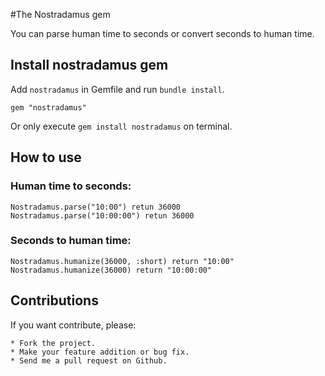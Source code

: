 #The Nostradamus gem 

You can parse human time to seconds or convert seconds to human time.

## Install nostradamus gem

Add `nostradamus` in Gemfile and run `bundle install`.

	gem "nostradamus"

Or only execute `gem install nostradamus` on terminal.

## How to use

### Human time to seconds:

	Nostradamus.parse("10:00") retun 36000
	Nostradamus.parse("10:00:00") retun 36000

### Seconds to human time:
	
	Nostradamus.humanize(36000, :short) return "10:00"
	Nostradamus.humanize(36000) return "10:00:00"

## Contributions

If you want contribute, please:

	* Fork the project.
	* Make your feature addition or bug fix.	
	* Send me a pull request on Github.
